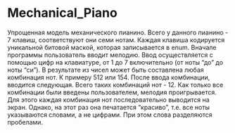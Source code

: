# Mechanical_Piano
Упрощенная модель механического пианино.   Всего у данного пианино - 7 клавиш, соответствуют они семи нотам. Каждая клавиша кодируется уникальной битовой маской,
 которая записывается в enum. Вначале программы пользователь вводит мелодию. Ввод осуществляется с помощью цифр на клавиатуре,
 от 1 до 7 включительно (от ноты “до” до ноты “си”). В результате из чисел может быть составлена любая комбинация нот. К примеру
 512 или 154. После ввода комбинации, вводится следующая. Всего таких комбинаций нот - 12. Как только все комбинации были введены
 пользователем, мелодия проигрывается. Для этого каждая комбинация нот последовательно выводится на экран. Однако, на этот раз она
 печатается “красиво”, т.е. все ноты указываются словами, а не цифрами. При этом слова разделяются пробелами.
